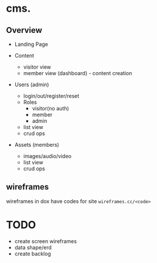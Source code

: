 # cms.

## Overview

- Landing Page

- Content
  - visitor view
  - member view (dashboard) - content creation


- Users (admin)
  - login/out/register/reset
  - Roles
    - visitor(no auth)
    - member
    - admin
  - list view
  - crud ops


- Assets (members)
  - images/audio/video
  - list view
  - crud ops

## wireframes

wireframes in dox have codes for site `wireframes.cc/<code>`


# TODO

* create screen wireframes
* data shape/erd
* create backlog
